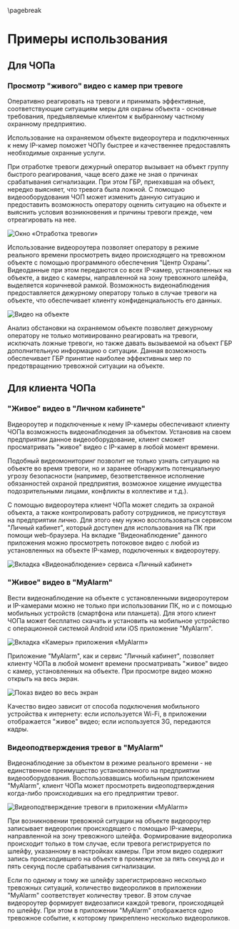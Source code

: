 \pagebreak

# Примеры использования

## Для ЧОПа

### Просмотр "живого" видео с камер при тревоге

Оперативно реагировать на тревоги и принимать эффективные, соответствующие ситуациям меры для охраны объекта - основные требования, предъявляемые клиентом к выбранному частному охранному предприятию. 

Использование на охраняемом объекте видеороутера и подключенных к нему IP-камер поможет ЧОПу быстрее и качественнее предоставлять необходимые охранные услуги.

При отработке тревоги дежурный оператор вызывает на объект группу быстрого реагирования, чаще всего даже не зная о причинах срабатывания сигнализации. При этом ГБР, приехавшая на объект, нередко выясняет, что тревога была ложной. С помощью видеооборудования ЧОП может изменить данную ситуацию и предоставить возможность оператору оценить ситуацию на объекте и выяснить условия возникновения и причины тревоги прежде, чем отреагировать на нее.

![Окно «Отработка тревоги»][id-01-01]

Использование видеороутера позволяет оператору в режиме реального времени просмотреть видео происходящего на тревожном объекте с помощью программного обеспечения "Центр Охраны". Видеоданные при этом передаются со всех IP-камер, установленных на объекте, а видео с камеры, направленной на зону тревожного шлейфа, выделяется коричневой рамкой. Возможность видеонаблюдения предоставляется дежурному оператору только в случае тревоги на объекте, что обеспечивает клиенту конфиденциальность его данных.

![Видео на объекте][id-01-02]

Анализ обстановки на охраняемом объекте позволяет дежурному оператору не только мотивированно реагировать на тревоги, исключать ложные тревоги, но также давать вызываемой на объект ГБР дополнительную информацию о ситуации. Данная возможность обеспечивает ГБР принятие наиболее эффективных мер по предотвращению тревожной ситуации на объекте.

## Для клиента ЧОПа

### "Живое" видео в "Личном кабинете"

Видеороутер и подключенные к нему IP-камеры обеспечивают клиенту ЧОПа возможность видеонаблюдения за объектом. Установив на своем предприятии данное видеооборудование, клиент сможет просматривать "живое" видео с IP-камер в любой момент времени. 

Подобный видеомониторинг позволит не только узнать ситуацию на объекте во время тревоги, но и заранее обнаружить потенциальную угрозу безопасности (например, безответственное исполнение обязанностей охраной предприятия, возможное хищение имущества подозрительными лицами, конфликты в коллективе и т.д.). 

С помощью видеороутера клиент ЧОПа может следить за охраной объекта, а также контролировать работу сотрудников, не присутствуя  на предприятии лично. Для этого ему нужно воспользоваться сервисом "Личный кабинет", который доступен для использования на ПК при помощи web-браузера. На вкладке "Видеонаблюдение" данного приложения можно просмотреть потоковое видео с любой из установленных на объекте IP-камер, подключенных к видеороутеру.

![Вкладка «Видеонаблюдение» сервиса «Личный кабинет»][id-01-03]

### "Живое" видео в "MyAlarm"

Вести видеонаблюдение на объекте с установленными видеороутером и IP-камерами можно не только при использовании ПК, но и с помощью мобильных устройств (смартфона или планшета). Для этого клиент ЧОПа может бесплатно скачать и установить на мобильное устройство с операционной системой Android или iOS приложение "MyAlarm". 

![Вкладка «Камеры» приложения «MyAlarm»][id-01-04]

Приложение "MyAlarm", как и сервис "Личный кабинет", позволяет клиенту ЧОПа в любой момент времени просматривать "живое" видео с камер, установленных на объекте. При просмотре видео можно открыть на весь экран.

![Показ видео во весь экран][id-01-05]

Качество видео зависит от способа подключения мобильного устройства к интернету: если используется Wi-Fi, в приложении отображается "живое" видео; если используется 3G, передаются кадры.

### Видеоподтверждения тревог в "MyAlarm"

Видеонаблюдение за объектом в режиме реального времени - не единственное преимущество установленного на предприятии видеооборудования. Воспользовавшись мобильным приложением "MyAlarm", клиент ЧОПа может просмотреть видеоподтверждения когда-либо происходивших на его предприятии тревог.   

![Видеоподтверждение тревоги в приложении «MyAlarm»][id-01-06]

При возникновении тревожной ситуации на объекте видеороутер записывает видеоролик происходящего с помощью IP-камеры, направленной на зону тревожного шлейфа. Формирование видеоролика происходит только в том случае, если тревога регистрируется по шлейфу, указанному в настройках камеры. При этом видео содержит запись происходившего на объекте в промежутке за пять секунд до и пять секунд после срабатывания сигнализации.

Если по одному и тому же шлейфу зарегистрировано несколько тревожных ситуаций, количество видеороликов в приложении "MyAlarm" соответствует количеству тревог. В этом случае видеороутер формирует видеозаписи каждой тревоги, происходящей по шлейфу. При этом в приложении "MyAlarm" отображается одно тревожное событие, к которому прикреплено несколько видеороликов.

[id-01-01]: img/MarkInfo-AlarmWindow.png "Окно «Отработка тревоги»"
[id-01-02]: img/MarkInfo-ObjectVideo.png "Видео на объекте"
[id-01-03]: img/MarkInfo-PersonalAccountVideo.png "Вкладка «Видеонаблюдение» сервиса «Личный кабинет»"
[id-01-04]: img/MarkInfo-MyAlarmCameras.png "Вкладка «Камеры» приложения «MyAlarm»"
[id-01-05]: img/MarkInfo-FullScreenMode.png "Показ видео во весь экран"
[id-01-06]: img/MarkInfo-MyAlarmVideo.png "Видеоподтверждение тревоги в приложении «MyAlarm»"
